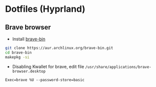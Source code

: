 # Dotfiles (Hyprland)

## Brave browser

- Install [brave-bin](https://aur.archlinux.org/packages/brave-bin)

```bash
git clone https://aur.archlinux.org/brave-bin.git
cd brave-bin
makepkg -si
```

- Disabling Kwallet for brave, edit file `/usr/share/applications/brave-browser.desktop`

```desktop
Exec=brave %U --password-store=basic
```
